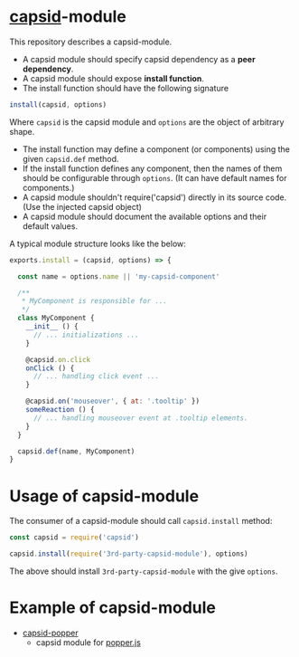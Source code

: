 # [capsid][]-module

This repository describes a capsid-module.

- A capsid module should specify capsid dependency as a **peer dependency**.
- A capsid module should expose **install function**.
- The install function should have the following signature

```js
install(capsid, options)
```

Where `capsid` is the capsid module and `options` are the object of arbitrary shape.

- The install function may define a component (or components) using the given `capsid.def` method.
- If the install function defines any component, then the names of them should be configurable through `options`. (It can have default names for components.)
- A capsid module shouldn't require('capsid') directly in its source code. (Use the injected capsid object)
- A capsid module should document the available options and their default values.


A typical module structure looks like the below:

```js
exports.install = (capsid, options) => {

  const name = options.name || 'my-capsid-component'

  /**
   * MyComponent is responsible for ...
   */
  class MyComponent {
    __init__ () {
      // ... initializations ...
    }

    @capsid.on.click
    onClick () {
      // ... handling click event ...
    }

    @capsid.on('mouseover', { at: '.tooltip' })
    someReaction () {
      // ... handling mouseover event at .tooltip elements.
    }
  }

  capsid.def(name, MyComponent)
}
```

# Usage of capsid-module

The consumer of a capsid-module should call `capsid.install` method:

```js
const capsid = require('capsid')

capsid.install(require('3rd-party-capsid-module'), options)
```

The above should install `3rd-party-capsid-module` with the give `options`.

# Example of capsid-module

- [capsid-popper][]
  - capsid module for [popper.js][]

[capsid]: https://github.com/capsidjs/capsid
[capsid-popper]: https://github.com/capsidjs/capsid-popper
[popper.js]: https://popper.js.org
